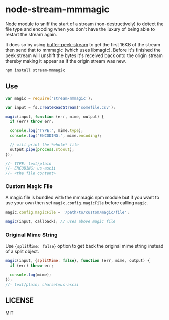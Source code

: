 # node-stream-mmmagic

Node module to sniff the start of a stream (non-destructively) to detect the file type and encoding
when you don't have the luxury of being able to restart the stream again.

It does so by using [buffer-peek-stream](https://github.com/seangarner/node-buffer-peek-stream) to
get the first 16KB of the stream then send that to mmmagic (which uses libmagic).  Before it's
finished the peek stream will unshift the bytes it's received back onto the origin stream thereby
making it appear as if the origin stream was new.

```bash
npm install stream-mmmagic
```

## Use
```js
var magic = require('stream-mmmagic');

var input = fs.createReadStream('somefile.csv');

magic(input, function (err, mime, output) {
  if (err) throw err;

  console.log('TYPE:', mime.type);
  console.log('ENCODING:', mime.encoding);

  // will print the *whole* file
  output.pipe(process.stdout);
});

//- TYPE: text/plain
//- ENCODING: us-ascii
//- <the file content>
```

### Custom Magic File
A magic file is bundled with the mmmagic npm module but if you want to use your own then set
`magic.config.magicFile` before calling `magic`.

```js
magic.config.magicFile = '/path/to/custom/magic/file';

magic(input, callback); // uses above magic file
```

### Original Mime String
Use `{splitMime: false}` option to get back the original mime string instead of a split object.
```js
magic(input, {splitMime: false}, function (err, mime, output) {
  if (err) throw err;

  console.log(mime);
});
//- text/plain; charset=us-ascii
```


## LICENSE
MIT
